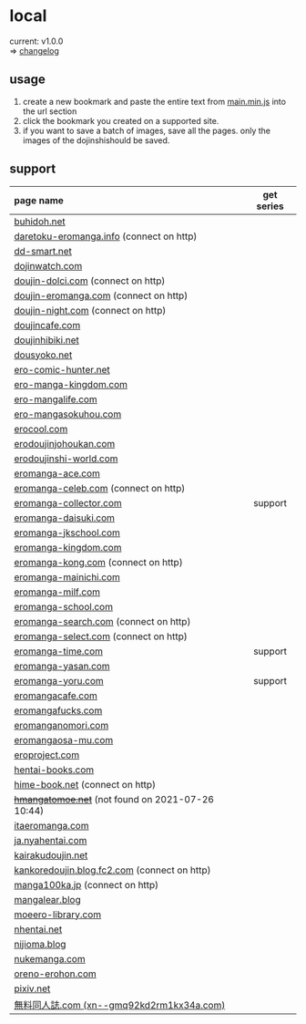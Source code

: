 # local

current: v1.0.0<br>
=> [changelog](./ChangeLog.md)

## usage
1. create a new bookmark and paste the entire text from [main.min.js](./main.min.js) into the url section
1. click the bookmark you created on a supported site.
1. if you want to save a batch of images, save all the pages. only the images of the dojinshishould be saved.

## support
| page name | get series |
|:--|:--:|
| [buhidoh.net](https://buhidoh.net) | |
| [daretoku-eromanga.info](http://daretoku-eromanga.info) (connect on http) | |
| [dd-smart.net](https://dd-smart.net) | |
| [dojinwatch.com](https://dojinwatch.com) | |
| [doujin-dolci.com](http://doujin-dolci.com) (connect on http) | |
| [doujin-eromanga.com](http://doujin-eromanga.com) (connect on http) | |
| [doujin-night.com](http://doujin-night.com) (connect on http) | |
| [doujincafe.com](https://doujincafe.com) | |
| [doujinhibiki.net](https://doujinhibiki.net) | |
| [dousyoko.net](https://dousyoko.net) | |
| [ero-comic-hunter.net](https://ero-comic-hunter.net) | |
| [ero-manga-kingdom.com](https://ero-manga-kingdom.com) | |
| [ero-mangalife.com](https://ero-mangalife.com) | |
| [ero-mangasokuhou.com](https://ero-mangasokuhou.com) | |
| [erocool.com](https://erocool.com) | |
| [erodoujinjohoukan.com](https://erodoujinjohoukan.com) | |
| [erodoujinshi-world.com](https://erodoujinshi-world.com) | |
| [eromanga-ace.com](http://eromanga-ace.com) | |
| [eromanga-celeb.com](http://eromanga-celeb.com) (connect on http) | |
| [eromanga-collector.com](https://eromanga-collector.com) | support |
| [eromanga-daisuki.com](https://eromanga-daisuki.com) | |
| [eromanga-jkschool.com](https://eromanga-jkschool.com) | |
| [eromanga-kingdom.com](https://ero-manga-kingdom.com) | |
| [eromanga-kong.com](http://eromanga-kong.com) (connect on http) | |
| [eromanga-mainichi.com](http://eromanga-mainichi.com) | |
| [eromanga-milf.com](https://eromanga-milf.com) | |
| [eromanga-school.com](https://eromanga-school.com) | |
| [eromanga-search.com](http://eromanga-search.com) (connect on http) | |
| [eromanga-select.com](http://eromanga-select.com) (connect on http) | |
| [eromanga-time.com](https://eromanga-time.com) | support |
| [eromanga-yasan.com](https://eromanga-yasan.com) | |
| [eromanga-yoru.com](https://eromanga-yoru.com) | support |
| [eromangacafe.com](https://eromangacafe.com) | |
| [eromangafucks.com](https://eromangafucks.com) | |
| [eromanganomori.com](https://eromanganomori.com) | |
| [eromangaosa-mu.com](https://eromangaosa-mu.com) | |
| [eroproject.com](https://eroproject.com) | |
| [hentai-books.com](https://hentai-books.com) | |
| [hime-book.net](http://hime-book.net) (connect on http) | |
| ~~[hmangatomoe.net](https://hmangatomoe.net)~~ (not found on 2021-07-26 10:44) | |
| [itaeromanga.com](https://itaeromanga.com) | |
| [ja.nyahentai.com](https://ja.nyahentai.com) | |
| [kairakudoujin.net](https://kairakudoujin.net) | |
| [kankoredoujin.blog.fc2.com](http://kankoredoujin.blog.fc2.com) (connect on http) | |
| [manga100ka.jp](http://manga100ka.jp) (connect on http) | |
| [mangalear.blog](https://mangalear.blog) | |
| [moeero-library.com](https://moeero-library.com) | |
| [nhentai.net](https://nhentai.net) | |
| [nijioma.blog](https://nijioma.blog) | |
| [nukemanga.com](https://nukemanga.com) | |
| [oreno-erohon.com](https://oreno-erohon.com) | |
| [pixiv.net](https://pixiv.net) | |
| [無料同人誌.com (xn--gmq92kd2rm1kx34a.com)](https://xn--gmq92kd2rm1kx34a.com) | |
